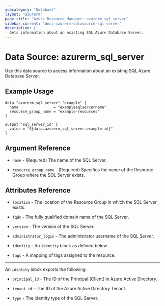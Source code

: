 ```yaml
---
subcategory: "Database"
layout: "azurerm"
page_title: "Azure Resource Manager: azurerm_sql_server"
sidebar_current: "docs-azurerm-datasource-sql-server"
description: |-
  Gets information about an existing SQL Azure Database Server.
---
```


# Data Source: azurerm_sql_server

Use this data source to access information about an existing SQL Azure Database Server.

## Example Usage

```hcl
data "azurerm_sql_server" "example" {
  name                = "examplesqlservername"
  resource_group_name = "example-resources"
}

output "sql_server_id" {
  value = "${data.azurerm_sql_server.example.id}"
}
```

## Argument Reference

* `name` - (Required) The name of the SQL Server.

* `resource_group_name` - (Required) Specifies the name of the Resource Group where the SQL Server exists.

## Attributes Reference

* `location` - The location of the Resource Group in which the SQL Server exists.

* `fqdn` - The fully qualified domain name of the SQL Server.

* `version` - The version of the SQL Server.

* `administrator_login` - The administrator username of the SQL Server.

* `identity` - An `identity` block as defined below.

* `tags` - A mapping of tags assigned to the resource.

---

An `identity` block exports the following:

* `principal_id` - The ID of the Principal (Client) in Azure Active Directory.

* `tenant_id` - The ID of the Azure Active Directory Tenant.

* `type` - The identity type of the SQL Server.
